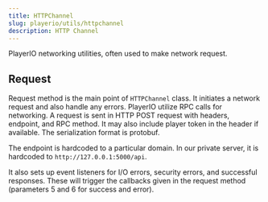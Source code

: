 ```yaml
---
title: HTTPChannel
slug: playerio/utils/httpchannel
description: HTTP Channel
---
```


PlayerIO networking utilities, often used to make network request.

## Request

Request method is the main point of `HTTPChannel` class. It initiates a network request and also handle any errors. PlayerIO utilize RPC calls for networking. A request is sent in HTTP POST request with headers, endpoint, and RPC method. It may also include player token in the header if available. The serialization format is protobuf.

The endpoint is hardcoded to a particular domain. In our private server, it is hardcoded to `http://127.0.0.1:5000/api`.

It also sets up event listeners for I/O errors, security errors, and successful responses. These will trigger the callbacks given in the request method (parameters 5 and 6 for success and error).
